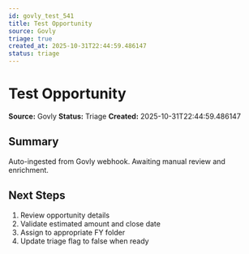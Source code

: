 ```yaml
---
id: govly_test_541
title: Test Opportunity
source: Govly
triage: true
created_at: 2025-10-31T22:44:59.486147
status: triage
---
```


# Test Opportunity

**Source:** Govly
**Status:** Triage
**Created:** 2025-10-31T22:44:59.486147

## Summary

Auto-ingested from Govly webhook. Awaiting manual review and enrichment.

## Next Steps

1. Review opportunity details
2. Validate estimated amount and close date
3. Assign to appropriate FY folder
4. Update triage flag to false when ready
